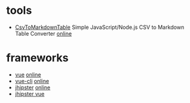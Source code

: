 # tools
* [CsvToMarkdownTable](/donatj/CsvToMarkdownTable) Simple JavaScript/Node.js CSV to Markdown Table Converter [online](https://donatstudios.com/CsvToMarkdownTable)

# frameworks
* [vue](vuejs/vue) [online](https://vuejs.org/)
* [vue-cli](vuejs/vue-cli) [online](https://cli.vuejs.org/)
* [jhipster](/jhipster/generator-jhipster) [online](https://www.jhipster.tech/)
* [jhipster vue](/jhipster/jhipster-vuejs)
